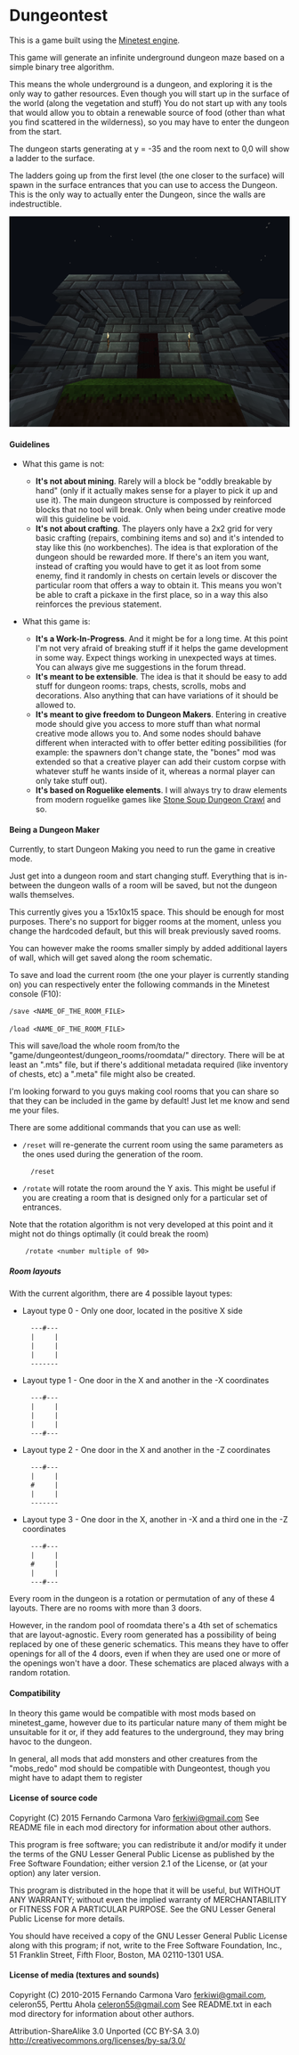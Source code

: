 
Dungeontest
===========

This is a game built using the [Minetest engine](https://github.com/minetest/minetest/).

This game will generate an infinite underground dungeon maze based on a simple binary tree algorithm.

This means the whole underground is a dungeon, and exploring it is the only way to gather resources. Even though you will start up in the surface of the world (along the vegetation and stuff) You do not start up with any tools that would allow you to obtain a renewable source of food (other than what you find scattered in the wilderness), so you may have to enter the dungeon from the start.

The dungeon starts generating at y = -35 and the room next to 0,0 will show a ladder to the surface.

The ladders going up from the first level (the one closer to the surface) will spawn in the surface entrances that you can use to access the Dungeon. This is the only way to actually enter the Dungeon, since the walls are indestructible.

![Dungeon Entrance Screenshot](menu/background.png)


#### Guidelines

* What this game is not:

  * __It's not about mining__. Rarely will a block be "oddly breakable by hand" (only if it actually makes sense for a player to pick it up and use it). The main dungeon structure is compossed by reinforced blocks that no tool will break. Only when being under creative mode will this guideline be void.
  * __It's not about crafting__. The players only have a 2x2 grid for very basic crafting (repairs, combining items and so) and it's intended to stay like this (no workbenches). The idea is that exploration of the dungeon should be rewarded more. If there's an item you want, instead of crafting you would have to get it as loot from some enemy, find it randomly in chests on certain levels or discover the particular room that offers a way to obtain it. This means you won't be able to craft a pickaxe in the first place, so in a way this also reinforces the previous statement.

* What this game is:

  * __It's a Work-In-Progress__. And it might be for a long time. At this point I'm not very afraid of breaking stuff if it helps the game development in some way. Expect things working in unexpected ways at times. You can always give me suggestions in the forum thread.
  * __It's meant to be extensible__. The idea is that it should be easy to add stuff for dungeon rooms: traps, chests, scrolls, mobs and decorations. Also anything that can have variations of it should be allowed to.
  * __It's meant to give freedom to Dungeon Makers__. Entering in creative mode should give you access to more stuff than what normal creative mode allows you to. And some nodes should bahave different when interacted with to offer better editing possibilities (for example: the spawners don't change state, the "bones" mod was extended so that a creative player can add their custom corpse with whatever stuff he wants inside of it, whereas a normal player can only take stuff out).
  * __It's based on Roguelike elements__. I will always try to draw elements from modern roguelike games like [Stone Soup Dungeon Crawl](https://crawl.develz.org/) and so.


#### Being a Dungeon Maker

Currently, to start Dungeon Making you need to run the game in creative mode.

Just get into a dungeon room and start changing stuff. Everything that is in-between the dungeon walls of a room will be saved, but not the dungeon walls themselves.

This currently gives you a 15x10x15 space. This should be enough for most purposes. There's no support for bigger rooms at the moment, unless you change the hardcoded default, but this will break previously saved rooms.

You can however make the rooms smaller simply by added additional layers of wall, which will get saved along the room schematic.

To save and load the current room (the one your player is currently standing on) you can respectively enter the following commands in the Minetest console (F10):

    /save <NAME_OF_THE_ROOM_FILE>

    /load <NAME_OF_THE_ROOM_FILE>

This will save/load the whole room from/to the  "game/dungeontest/dungeon_rooms/roomdata/" directory. There will be at least an ".mts" file, but if there's additional metadata required (like inventory of chests, etc) a ".meta" file might also be created.

I'm looking forward to you guys making cool rooms that you can share so that they can be included in the game by default! Just let me know and send me your files.

There are some additional commands that you can use as well:

* ``/reset`` will re-generate the current room using the same parameters as the ones used during the generation of the room.

        /reset


* ``/rotate`` will rotate the room around the Y axis. This might be useful if you are creating a room that is designed only for a particular set of entrances.

 Note that the rotation algorithm is not very developed at this point and it might not do things optimally (it could break the room)

        /rotate <number multiple of 90>

##### Room layouts

With the current algorithm, there are 4 possible layout types:

* Layout type 0 - Only one door, located in the positive X side

        ---#---
        |     |
        |     |
        |     |
        -------

* Layout type 1 - One door in the X and another in the -X coordinates

        ---#---
        |     |
        |     |
        |     |
        ---#---

* Layout type 2 - One door in the X and another in the -Z coordinates

        ---#---
        |     |
        #     |
        |     |
        -------

* Layout type 3 - One door in the X, another in -X and a third one in the -Z coordinates

        ---#---
        |     |
        #     |
        |     |
        ---#---

Every room in the dungeon is a rotation or permutation of any of these 4 layouts. There are no rooms with more than 3 doors.

However, in the random pool of roomdata there's a 4th set of schematics that are layout-agnostic. Every room generated has a possibility of being replaced by one of these generic schematics. This means they have to offer openings for all of the 4 doors, even if when they are used one or more of the openings won't have a door. These schematics are placed always with a random rotation.

#### Compatibility

In theory this game would be compatible with most mods based on minetest_game,
however due to its particular nature many of them might be unsuitable for it
or, if they add features to the underground, they may bring havoc to the dungeon.

In general, all mods that add monsters and other creatures from the "mobs_redo"
mod should be compatible with Dungeontest, though you might have to adapt them to
register


#### License of source code

Copyright (C) 2015 Fernando Carmona Varo <ferkiwi@gmail.com>
See README file in each mod directory for information about other authors.

This program is free software; you can redistribute it and/or modify
it under the terms of the GNU Lesser General Public License as published by
the Free Software Foundation; either version 2.1 of the License, or
(at your option) any later version.

This program is distributed in the hope that it will be useful,
but WITHOUT ANY WARRANTY; without even the implied warranty of
MERCHANTABILITY or FITNESS FOR A PARTICULAR PURPOSE.  See the
GNU Lesser General Public License for more details.

You should have received a copy of the GNU Lesser General Public License along
with this program; if not, write to the Free Software Foundation, Inc.,
51 Franklin Street, Fifth Floor, Boston, MA 02110-1301 USA.

#### License of media (textures and sounds)

Copyright (C) 2010-2015 Fernando Carmona Varo <ferkiwi@gmail.com>, celeron55, Perttu Ahola <celeron55@gmail.com>
See README.txt in each mod directory for information about other authors.

Attribution-ShareAlike 3.0 Unported (CC BY-SA 3.0)
http://creativecommons.org/licenses/by-sa/3.0/
